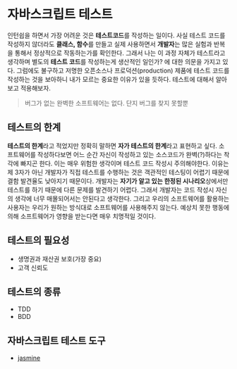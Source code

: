 # 자바스크립트 테스트

인턴쉽을 하면서 가장 어려운 것은 **테스트코드**를 작성하는 일이다. 사실 테스트 코드를 작성하지 않더라도 **클래스, 함수**를 만들고 실제 사용하면서 **개발자**는 많은 실험과 반복을 통해서 정상적으로 작동하는가를 확인한다. 그래서 나는 이 과정 자체가 테스트라고 생각하며 별도의 **테스트 코드**를 작성하는게 생산적인 일인가? 에 대한 의문을 가지고 있다. 그럼에도 불구하고 저명한 오픈소스나 프로덕션(production) 제품에 테스트 코드를 작성하는 것을 보아하니 내가 모르는 중요한 이유가 있을 듯하다. 테스트에 대해서 알아보고 적용해보자.

> 버그가 없는 완벽한 소프트웨어는 없다. 단지 버그를 찾지 못할뿐

## 테스트의 한계

**테스트의 한계**라고 적었지만 정확히 말하면 **자가 테스트의 한계**라고 표현하고 싶다. 소프트웨어를 작성하다보면 어느 순간 자신이 작성하고 있는 소스코드가 완벽(?)하다는 착각에 빠지곤 한다. 이는 매우 위험한 생각이며 테스트 코드 작성시 주의해야한다. 이유는 제 3자가 아닌 개발자가 직접 테스트를 수행하는 것은 객관적인 테스팅이 어렵기 때문에 결함 발견율도 낮아지기 때문이다. 개발자는 **자기가 알고 있는 한정된 시나리오**상에서만 테스트를 하기 때문에 다른 문제를 발견하기 어렵다. 그래서 개발자는 코드 작성시 자신의 생각에 너무 매몰되어서는 안된다고 생각한다. 그리고 우리의 소프트웨어를 활용하는 사용자는 우리가 원하는 방식대로 소프트웨어를 사용해주지 않는다. 예상치 못한 행동에 의해 소프트웨어가 영향을 받는다면 매우 치명적일 것이다.

## 테스트의 필요성

- 생명권과 재산권 보호(가장 중요)
- 고객 신뢰도

## 테스트의 종류

- TDD
- BDD

## 자바스크립트 테스트 도구

- [jasmine](/jasmine/README.md)